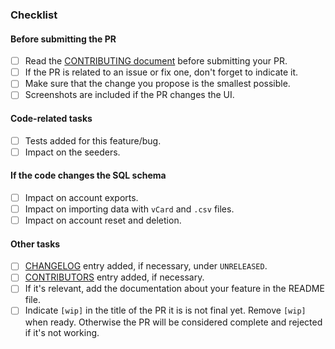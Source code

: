 ### Checklist

#### Before submitting the PR
- [ ] Read the [CONTRIBUTING document](https://github.com/monicahq/monica/blob/master/CONTRIBUTING.md) before submitting your PR.
- [ ] If the PR is related to an issue or fix one, don't forget to indicate it.
- [ ] Make sure that the change you propose is the smallest possible.
- [ ] Screenshots are included if the PR changes the UI.

#### Code-related tasks
- [ ] Tests added for this feature/bug.
- [ ] Impact on the seeders.

#### If the code changes the SQL schema
- [ ] Impact on account exports.
- [ ] Impact on importing data with `vCard` and `.csv` files.
- [ ] Impact on account reset and deletion.

#### Other tasks
- [ ] [CHANGELOG](https://github.com/monicahq/monica/blob/master/CHANGELOG) entry added, if necessary, under `UNRELEASED`.
- [ ] [CONTRIBUTORS](https://github.com/monicahq/monica/blob/master/CONTRIBUTORS) entry added, if necessary.
- [ ] If it's relevant, add the documentation about your feature in the README file.
- [ ] Indicate `[wip]` in the title of the PR it is is not final yet. Remove `[wip]` when ready. Otherwise the PR will be considered complete and rejected if it's not working.
